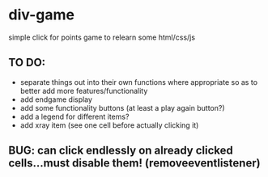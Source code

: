 # div-game
simple click for points game to relearn some html/css/js






## TO DO:
- separate things out into their own functions where appropriate so as to better add more features/functionality
- add endgame display
- add some functionality buttons (at least a play again button?)
- add a legend for different items?
- add xray item (see one cell before actually clicking it)

## BUG: can click endlessly on already clicked cells...must disable them! (removeeventlistener)
